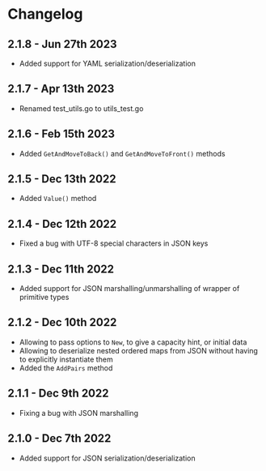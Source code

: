 # Changelog

[comment]: # "Changes since last release go here"

## 2.1.8 - Jun 27th 2023

- Added support for YAML serialization/deserialization

## 2.1.7 - Apr 13th 2023

- Renamed test_utils.go to utils_test.go

## 2.1.6 - Feb 15th 2023

- Added `GetAndMoveToBack()` and `GetAndMoveToFront()` methods

## 2.1.5 - Dec 13th 2022

- Added `Value()` method

## 2.1.4 - Dec 12th 2022

- Fixed a bug with UTF-8 special characters in JSON keys

## 2.1.3 - Dec 11th 2022

- Added support for JSON marshalling/unmarshalling of wrapper of primitive types

## 2.1.2 - Dec 10th 2022

- Allowing to pass options to `New`, to give a capacity hint, or initial data
- Allowing to deserialize nested ordered maps from JSON without having to explicitly instantiate them
- Added the `AddPairs` method

## 2.1.1 - Dec 9th 2022

- Fixing a bug with JSON marshalling

## 2.1.0 - Dec 7th 2022

- Added support for JSON serialization/deserialization
